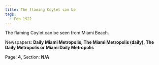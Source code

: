 ```yaml
---  
title: The flaming Coylet can be  
tags:  
  - Feb 1922  
---  
```

  
The flaming Coylet can be seen from Miami Beach.  
  
Newspapers: **Daily Miami Metropolis, The Miami Metropolis (daily), The Daily Metropolis or Miami Daily Metropolis**  
  
Page: **4**, Section: **N/A** 
